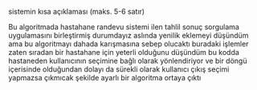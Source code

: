 

sistemin kısa açıklaması (maks. 5-6 satır)

Bu algoritmada hastahane randevu sistemi ilen tahlil sonuç sorgulama uygulamasını birleştirmiş durumdayız aslında yenilik eklemeyi düşündüm ama bu algoritmayı dahada karışmasına sebep olucaktı buradaki işlemler zaten sıradan bir hastahane için yeterli olduğunu düşündüm bu kodda hastaneden kullanıcının seçimine bağlı olarak yönlendiriyor ve bir döngü içerisinde olduğundan dolayı da sürekli olarak kullanıcı çıkış seçimi yapmazsa çıkmıcak şekilde ayarlı bir algoritma ortaya çıktı
